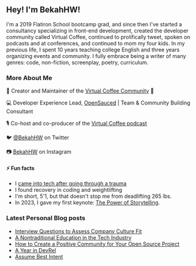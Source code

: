 ## Hey! I'm BekahHW!
I'm a 2019 Flatiron School bootcamp grad, and since then I've started a consultancy specializing in front-end development, created the developer community called Virtual Coffee, continued to prolifically tweet, spoken on podcasts and at conferences, and continued to mom my four kids.  In my previous life, I spent 10 years teaching college English and three years organizing events and community. I fully embrace being a writer of many genres: code, non-fiction, screenplay, poetry, curriculum.


### More About Me
💖  Creator and Maintainer of the [Virtual Coffee Community](https://virtualcoffee.io) 💖 

💻  Developer Experience Lead, [OpenSauced](https://opensauced.pizza/) | Team & Community Building Consultant

🎙  Co-host and co-producer of the [Virtual Coffee podcast](https://virtualcoffee.io/podcast/)

🐦  [@BekahHW](https://twitter.com/BekahHW) on Twitter

📷  [BekahHW](https://instagram.com/BekahHW) on Instagram


#### ⚡ Fun facts 
* I [came into tech after going through a trauma](https://www.youtube.com/watch?v=hejE4BYAqok) 
* I found recovery in coding and weightlifting
* I'm short, 5'1, but that doesn't stop me from deadlifting 265 lbs.
* In 2023, I gave my first keynote: [The Power of Storytelling](https://youtu.be/Dcz0dOQmcaE).

### Latest Personal Blog posts
<!-- BLOG-POST-LIST:START -->
- [Interview Questions to Assess Company Culture Fit](https://bekahhw.com/Interview-Culture-Questions)
- [A Nontraditional Education in the Tech Industry](https://bekahhw.com/A-Nontraditional-Education-in-the-Tech-Industry)
- [How to Create a Positive Community for Your Open Source Project](https://bekahhw.com/Building-a-Supportive-Open-Source-Community)
- [A Year in DevRel](https://bekahhw.com/A-Year-in-DevRel)
- [Assume Best Intent](https://bekahhw.com/Assume-Best-Intent)
<!-- BLOG-POST-LIST:END -->
